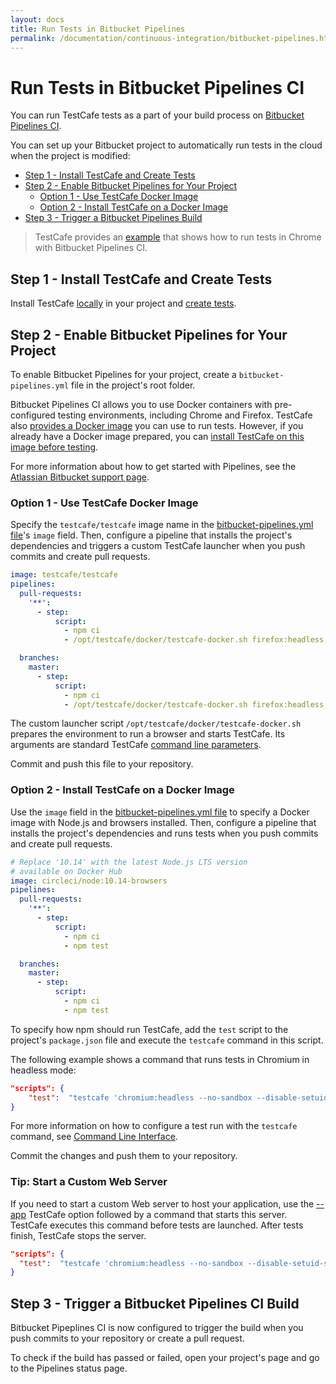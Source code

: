 ```yaml
---
layout: docs
title: Run Tests in Bitbucket Pipelines
permalink: /documentation/continuous-integration/bitbucket-pipelines.html
---
```

# Run Tests in Bitbucket Pipelines CI

You can run TestCafe tests as a part of your build process on [Bitbucket Pipelines CI](https://bitbucket.org/product/features/pipelines).

You can set up your Bitbucket project to automatically run tests in the cloud when the project is modified:

* [Step 1 - Install TestCafe and Create Tests](#step-1---install-testcafe-and-create-tests)
* [Step 2 - Enable Bitbucket Pipelines for Your Project](#step-2---enable-bitbucket-pipelines-for-your-project)
  * [Option 1 - Use TestCafe Docker Image](#option-1---use-testcafe-docker-image)
  * [Option 2 - Install TestCafe on a Docker Image](#option-2---install-testcafe-on-a-docker-image)
* [Step 3 - Trigger a Bitbucket Pipelines Build](#step-3---trigger-a-bitbucket-pipelines-ci-build)

> TestCafe provides an [example](https://github.com/DevExpress/testcafe/tree/master/examples/running-tests-in-chrome-using-bitbucket-pipelines-ci/) that shows how to run tests in Chrome with Bitbucket Pipelines CI.

## Step 1 - Install TestCafe and Create Tests

Install TestCafe [locally](../using-testcafe/installing-testcafe.md#locally) in your project and [create tests](../getting-started/README.md#creating-a-test).

## Step 2 - Enable Bitbucket Pipelines for Your Project

To enable Bitbucket Pipelines for your project, create a `bitbucket-pipelines.yml` file in the project's root folder.

Bitbucket Pipelines CI allows you to use Docker containers with pre-configured testing environments, including Chrome and Firefox. TestCafe also [provides a Docker image](#option-1---use-testcafe-docker-image) you can use to run tests.
However, if you already have a Docker image prepared, you can [install TestCafe on this image before testing](#option-2---install-testcafe-on-a-docker-image).

For more information about how to get started with Pipelines, see the [Atlassian Bitbucket support page](https://confluence.atlassian.com/bitbucket/get-started-with-bitbucket-pipelines-792298921.html).

### Option 1 - Use TestCafe Docker Image

Specify the `testcafe/testcafe` image name in the [bitbucket-pipelines.yml file](https://confluence.atlassian.com/bitbucket/configure-bitbucket-pipelines-yml-792298910.html)'s `image` field. Then, configure a pipeline that installs the project's dependencies and triggers a custom TestCafe launcher when you push commits and create pull requests.

```yaml
image: testcafe/testcafe
pipelines:
  pull-requests:
    '**':
      - step:
          script:
            - npm ci
            - /opt/testcafe/docker/testcafe-docker.sh firefox:headless,chromium tests/**/*

  branches:
    master:
      - step:
          script:
            - npm ci
            - /opt/testcafe/docker/testcafe-docker.sh firefox:headless,chromium tests/**/*
```

The custom launcher script `/opt/testcafe/docker/testcafe-docker.sh` prepares the environment to run a browser and starts TestCafe. Its arguments are standard TestCafe [command line parameters](../using-testcafe/command-line-interface.md).

Commit and push this file to your repository.

### Option 2 - Install TestCafe on a Docker Image

Use the `image` field in the [bitbucket-pipelines.yml file](https://confluence.atlassian.com/bitbucket/configure-bitbucket-pipelines-yml-792298910.html) to specify a Docker image with Node.js and browsers installed. Then, configure a pipeline that installs the project's dependencies and runs tests when you push commits and create pull requests.

```yaml
# Replace '10.14' with the latest Node.js LTS version
# available on Docker Hub
image: circleci/node:10.14-browsers
pipelines:
  pull-requests:
    '**':
      - step:
          script:
            - npm ci
            - npm test

  branches:
    master:
      - step:
          script:
            - npm ci
            - npm test
```

To specify how npm should run TestCafe, add the `test` script to the project's `package.json` file and execute the `testcafe` command in this script.

The following example shows a command that runs tests in Chromium in headless mode:

```json
"scripts": {
    "test":  "testcafe 'chromium:headless --no-sandbox --disable-setuid-sandbox --window-size=1920x1080' tests/index-test.js"
}
```

For more information on how to configure a test run with the `testcafe` command, see [Command Line Interface](../using-testcafe/command-line-interface.md).

Commit the changes and push them to your repository.

### Tip: Start a Custom Web Server

If you need to start a custom Web server to host your application, use the [--app](../using-testcafe/command-line-interface.md#-a-command---app-command) TestCafe option followed by a command that starts this server.
TestCafe executes this command before tests are launched. After tests finish, TestCafe stops the server.

```json
"scripts": {
  "test":  "testcafe 'chromium:headless --no-sandbox --disable-setuid-sandbox --window-size=1920x1080' tests/index-test.js --app \"node server.js\""
}
```

## Step 3 - Trigger a Bitbucket Pipelines CI Build

Bitbucket Pipeplines CI is now configured to trigger the build when you push commits to your repository or create a pull request.

To check if the build has passed or failed, open your project's page and go to the Pipelines status page.
